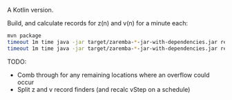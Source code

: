 A Kotlin version.

Build, and calculate records for z(n) and v(n) for a minute each:

```bash
mvn package
timeout 1m time java -jar target/zaremba-*-jar-with-dependencies.jar records v | tee records-v.txt
timeout 1m time java -jar target/zaremba-*-jar-with-dependencies.jar records z | tee records-z.txt
```

TODO:

- Comb through for any remaining locations where an overflow could occur
- Split z and v record finders (and recalc vStep on a schedule)
